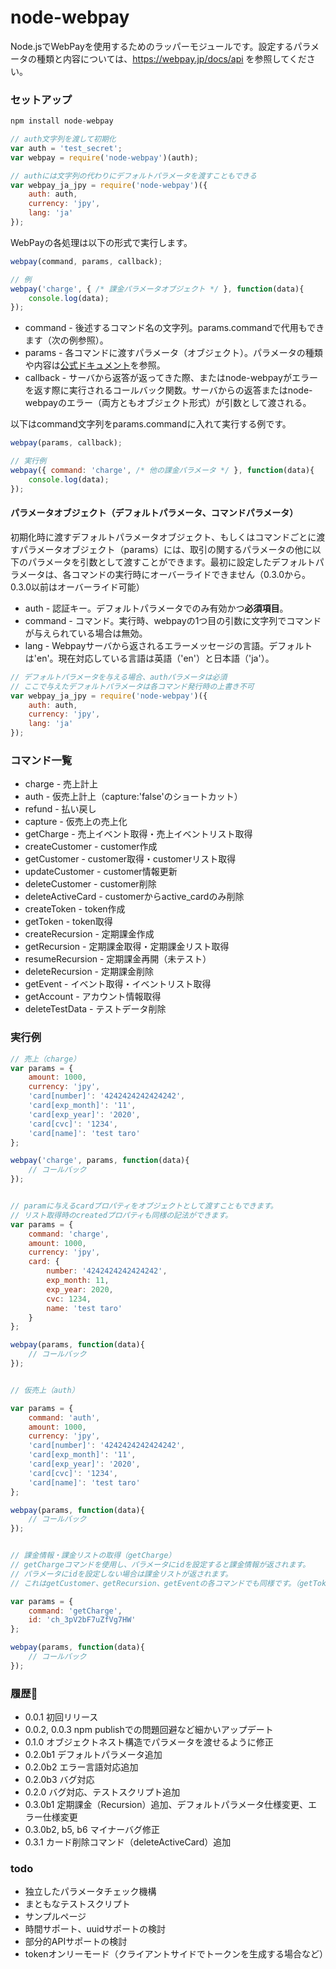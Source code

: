 # node-webpay

Node.jsでWebPayを使用するためのラッパーモジュールです。設定するパラメータの種類と内容については、https://webpay.jp/docs/api を参照してください。

### セットアップ


```js
npm install node-webpay
```


```js
// auth文字列を渡して初期化
var auth = 'test_secret';
var webpay = require('node-webpay')(auth);

// authには文字列の代わりにデフォルトパラメータを渡すこともできる
var webpay_ja_jpy = require('node-webpay')({
	auth: auth,
	currency: 'jpy',
	lang: 'ja'
});
```

WebPayの各処理は以下の形式で実行します。

```js
webpay(command, params, callback);

// 例
webpay('charge', { /* 課金パラメータオブジェクト */ }, function(data){
	console.log(data);
});
```

* command - 後述するコマンド名の文字列。params.commandで代用もできます（次の例参照）。
* params - 各コマンドに渡すパラメータ（オブジェクト）。パラメータの種類や内容は[公式ドキュメント](https://webpay.jp/docs/api)を参照。
* callback - サーバから返答が返ってきた際、またはnode-webpayがエラーを返す際に実行されるコールバック関数。サーバからの返答またはnode-webpayのエラー（両方ともオブジェクト形式）が引数として渡される。

以下はcommand文字列をparams.commandに入れて実行する例です。

```js
webpay(params, callback);

// 実行例
webpay({ command: 'charge', /* 他の課金パラメータ */ }, function(data){
	console.log(data);
});
```

#### パラメータオブジェクト（デフォルトパラメータ、コマンドパラメータ）

初期化時に渡すデフォルトパラメータオブジェクト、もしくはコマンドごとに渡すパラメータオブジェクト（params）には、取引の関するパラメータの他に以下のパラメータを引数として渡すことができます。最初に設定したデフォルトパラメータは、各コマンドの実行時にオーバーライドできません（0.3.0から。0.3.0以前はオーバーライド可能）

* auth - 認証キー。デフォルトパラメータでのみ有効かつ**必須項目**。
* command - コマンド。実行時、webpayの1つ目の引数に文字列でコマンドが与えられている場合は無効。
* lang - Webpayサーバから返されるエラーメッセージの言語。デフォルトは'en'。現在対応している言語は英語（'en'）と日本語（'ja'）。

```js
// デフォルトパラメータを与える場合、authパラメータは必須
// ここで与えたデフォルトパラメータは各コマンド発行時の上書き不可
var webpay_ja_jpy = require('node-webpay')({
	auth: auth,
	currency: 'jpy',
	lang: 'ja'
});
```

###  コマンド一覧

* charge - 売上計上
* auth - 仮売上計上（capture:'false'のショートカット）
* refund - 払い戻し
* capture - 仮売上の売上化
* getCharge - 売上イベント取得・売上イベントリスト取得
* createCustomer - customer作成
* getCustomer - customer取得・customerリスト取得
* updateCustomer - customer情報更新
* deleteCustomer - customer削除
* deleteActiveCard - customerからactive_cardのみ削除
* createToken - token作成
* getToken - token取得
* createRecursion - 定期課金作成
* getRecursion - 定期課金取得・定期課金リスト取得
* resumeRecursion - 定期課金再開（未テスト）
* deleteRecursion - 定期課金削除
* getEvent - イベント取得・イベントリスト取得
* getAccount - アカウント情報取得
* deleteTestData - テストデータ削除

### 実行例

```js
// 売上（charge）
var params = {
	amount: 1000,
	currency: 'jpy',
	'card[number]': '4242424242424242',
	'card[exp_month]': '11',
	'card[exp_year]': '2020',
	'card[cvc]': '1234',
	'card[name]': 'test taro'
};

webpay('charge', params, function(data){
	// コールバック
});


// paramに与えるcardプロパティをオブジェクトとして渡すこともできます。
// リスト取得時のcreatedプロパティも同様の記法ができます。
var params = {
	command: 'charge',
	amount: 1000,
	currency: 'jpy',
	card: {
		number: '4242424242424242',
		exp_month: 11,
		exp_year: 2020,
		cvc: 1234,
		name: 'test taro'
	}
};

webpay(params, function(data){
	// コールバック
});


// 仮売上（auth）

var params = {
	command: 'auth',
	amount: 1000,
	currency: 'jpy',
	'card[number]': '4242424242424242',
	'card[exp_month]': '11',
	'card[exp_year]': '2020',
	'card[cvc]': '1234',
	'card[name]': 'test taro'
};

webpay(params, function(data){
	// コールバック
});


// 課金情報・課金リストの取得（getCharge）
// getChargeコマンドを使用し、パラメータにidを設定すると課金情報が返されます。
// パラメータにidを設定しない場合は課金リストが返されます。
// これはgetCustomer、getRecursion、getEventの各コマンドでも同様です。（getTokens単一トークンの取得のみ）

var params = {
	command: 'getCharge',
	id: 'ch_3pV2bF7uZfVg7HW'
};

webpay(params, function(data){
	// コールバック
});

```

### 履歴
* 0.0.1 初回リリース
* 0.0.2, 0.0.3 npm publishでの問題回避など細かいアップデート
* 0.1.0 オブジェクトネスト構造でパラメータを渡せるように修正
* 0.2.0b1 デフォルトパラメータ追加
* 0.2.0b2 エラー言語対応追加
* 0.2.0b3 バグ対応
* 0.2.0 バグ対応、テストスクリプト追加
* 0.3.0b1 定期課金（Recursion）追加、デフォルトパラメータ仕様変更、エラー仕様変更
* 0.3.0b2, b5, b6 マイナーバグ修正
* 0.3.1 カード削除コマンド（deleteActiveCard）追加

### todo

* 独立したパラメータチェック機構
* まともなテストスクリプト
* サンプルページ
* 時間サポート、uuidサポートの検討
* 部分的APIサポートの検討
* tokenオンリーモード（クライアントサイドでトークンを生成する場合など）
